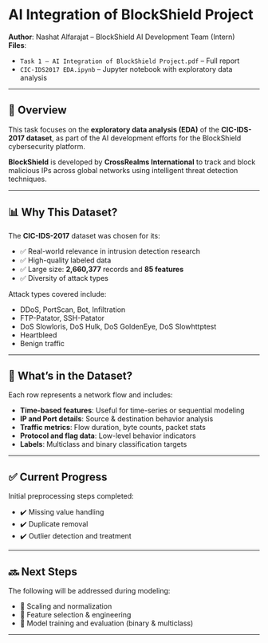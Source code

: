 # AI Integration of BlockShield Project

**Author**: Nashat Alfarajat – BlockShield AI Development Team (Intern)  
**Files**:
- `Task 1 – AI Integration of BlockShield Project.pdf` – Full report
- `CIC-IDS2017 EDA.ipynb` – Jupyter notebook with exploratory data analysis

---

## 📌 Overview

This task focuses on the **exploratory data analysis (EDA)** of the **CIC-IDS-2017 dataset**, as part of the AI development efforts for the BlockShield cybersecurity platform.

**BlockShield** is developed by **CrossRealms International** to track and block malicious IPs across global networks using intelligent threat detection techniques.

---

## 📊 Why This Dataset?

The **CIC-IDS-2017** dataset was chosen for its:
- ✅ Real-world relevance in intrusion detection research
- ✅ High-quality labeled data
- ✅ Large size: **2,660,377** records and **85 features**
- ✅ Diversity of attack types

Attack types covered include:
- DDoS, PortScan, Bot, Infiltration  
- FTP-Patator, SSH-Patator  
- DoS Slowloris, DoS Hulk, DoS GoldenEye, DoS Slowhttptest  
- Heartbleed  
- Benign traffic

---

## 📁 What’s in the Dataset?

Each row represents a network flow and includes:

- **Time-based features**: Useful for time-series or sequential modeling  
- **IP and Port details**: Source & destination behavior analysis  
- **Traffic metrics**: Flow duration, byte counts, packet stats  
- **Protocol and flag data**: Low-level behavior indicators  
- **Labels**: Multiclass and binary classification targets

---

## ✅ Current Progress

Initial preprocessing steps completed:
- ✔️ Missing value handling  
- ✔️ Duplicate removal  
- ✔️ Outlier detection and treatment  

---

## 🔜 Next Steps

The following will be addressed during modeling:
- 🔧 Scaling and normalization  
- 🔧 Feature selection & engineering  
- 🤖 Model training and evaluation (binary & multiclass)

---

